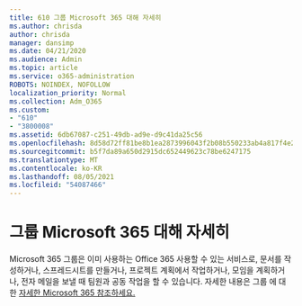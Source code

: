 ```yaml
---
title: 610 그룹 Microsoft 365 대해 자세히
ms.author: chrisda
author: chrisda
manager: dansimp
ms.date: 04/21/2020
ms.audience: Admin
ms.topic: article
ms.service: o365-administration
ROBOTS: NOINDEX, NOFOLLOW
localization_priority: Normal
ms.collection: Adm_O365
ms.custom:
- "610"
- "3800008"
ms.assetid: 6db67087-c251-49db-ad9e-d9c41da25c56
ms.openlocfilehash: 8d58d72ff81be8b1ea2873996043f2b08b550233ab4a817f4e2476944624a17b
ms.sourcegitcommit: b5f7da89a650d2915dc652449623c78be6247175
ms.translationtype: MT
ms.contentlocale: ko-KR
ms.lasthandoff: 08/05/2021
ms.locfileid: "54087466"
---
```

# <a name="learn-about-microsoft-365-groups"></a>그룹 Microsoft 365 대해 자세히

Microsoft 365 그룹은 이미 사용하는 Office 365 사용할 수 있는 서비스로, 문서를 작성하거나, 스프레드시트를 만들거나, 프로젝트 계획에서 작업하거나, 모임을 계획하거나, 전자 메일을 보낼 때 팀원과 공동 작업을 할 수 있습니다. 자세한 내용은 그룹 에 대한 [자세한 Microsoft 365 참조하세요.](https://support.office.com/article/b565caa1-5c40-40ef-9915-60fdb2d97fa2)
